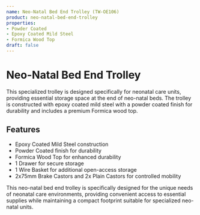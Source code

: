 ```yaml
---
name: Neo-Natal Bed End Trolley (TW-OE106)
product: neo-natal-bed-end-trolley
properties:
- Powder Coated
- Epoxy Coated Mild Steel
- Formica Wood Top
draft: false
---
```


# Neo-Natal Bed End Trolley

This specialized trolley is designed specifically for neonatal care units, providing essential storage space at the end of neo-natal beds. The trolley is constructed with epoxy coated mild steel with a powder coated finish for durability and includes a premium Formica wood top.

## Features

- Epoxy Coated Mild Steel construction
- Powder Coated finish for durability
- Formica Wood Top for enhanced durability
- 1 Drawer for secure storage
- 1 Wire Basket for additional open-access storage
- 2x75mm Brake Castors and 2x Plain Castors for controlled mobility

This neo-natal bed end trolley is specifically designed for the unique needs of neonatal care environments, providing convenient access to essential supplies while maintaining a compact footprint suitable for specialized neo-natal units.
